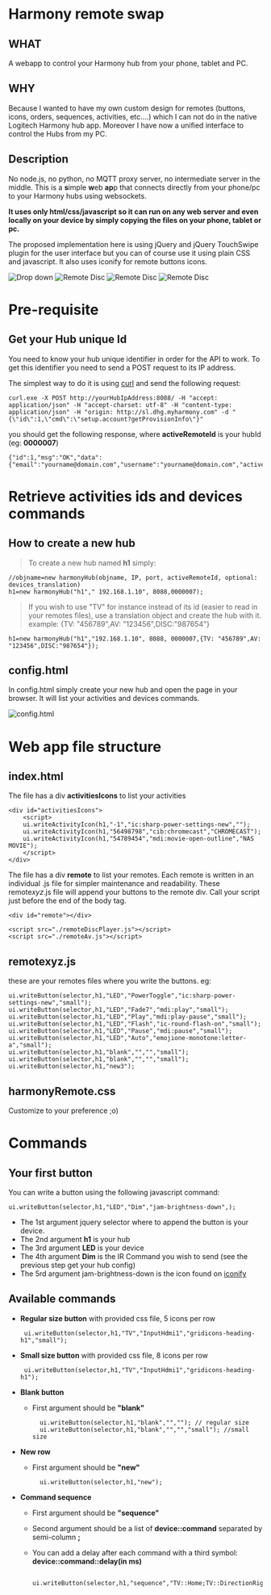 # Harmony remote swap

## WHAT

A webapp to control your Harmony hub from your phone, tablet and PC.

## WHY

Because I wanted to have my own custom design for remotes (buttons, icons, orders, sequences, activities, etc....) which I can not do in the native Logitech Harmony hub app.
Moreover I have now a unified interface to control the Hubs from my PC.


## Description

No node.js, no python, no MQTT proxy server, no intermediate server in the middle.
This is a **s**imple **w**eb **ap**p that connects directly from your phone/pc to your Harmony hubs using websockets.

**It uses only html/css/javascript so it can run on any web server and even locally on your device by simply copying the files on your phone, tablet or pc.**

The proposed implementation here is using jQuery and jQuery TouchSwipe plugin for the user interface but you can of course use it using plain CSS and javascript.
It also uses iconify for remote buttons icons.

![Drop down](https://github.com/teltip/harmony_remote/blob/master/activities.PNG) ![Remote Disc](https://github.com/teltip/harmony_remote/blob/master/remotedisc.PNG) ![Remote Disc](https://github.com/teltip/harmony_remote/blob/master/remotesmart.PNG) ![Remote Disc](https://github.com/teltip/harmony_remote/blob/master/remotetv.PNG) 

# Pre-requisite

## Get your Hub unique Id

You need to know your hub unique identifier in order for the API to work. To get this identifier you need to send a POST request to its IP address. 

The simplest way to do it is using [curl](https://curl.haxx.se/download.html)  and send the following request:

    curl.exe -X POST http://yourHubIpAddress:8088/ -H "accept: application/json" -H "accept-charset: utf-8" -H "content-type: application/json" -H "origin: http://sl.dhg.myharmony.com" -d "{\"id\":1,\"cmd\":\"setup.account?getProvisionInfo\"}"

you should get the following response, where **activeRemoteId** is your hubId (eg: **0000007**)

    {"id":1,"msg":"OK","data":{"email":"yourname@domain.com","username":"yourname@domain.com","activeRemoteId":0000007,"discoveryServer":"http:\/\/svcs.myharmony.com\/Discovery\/Discovery.svc","se":true,"susChannel":"Production","mode":3,"accountId":"123456"},"code":"200"}

# Retrieve activities ids and devices commands

## How to create a new hub

>  To create a new hub named **h1** simply:

	//objname=new harmonyHub(objname, IP, port, activeRemoteId, optional: devices_translation)
	h1=new harmonyHub("h1"," 192.168.1.10", 8088,0000007);

>If you wish to use "TV" for instance instead of its id (easier to read in your remotes files), use a translation object and create the hub with it.
example: {TV: "456789",AV: "123456",DISC:"987654"}

	h1=new harmonyHub("h1","192.168.1.10", 8088, 0000007,{TV: "456789",AV: "123456",DISC:"987654"});

## config.html

In config.html simply create your new hub and open the page in your browser. It will list your activities and devices commands.

 ![config.html](https://github.com/teltip/harmony_remote/blob/master/config.PNG) 

# Web app file structure

## index.html

The file has a div **activitiesIcons** to list your activities

	<div id="activitiesIcons">
		<script>
		ui.writeActivityIcon(h1,"-1","ic:sharp-power-settings-new","");
		ui.writeActivityIcon(h1,"56498798","cib:chromecast","CHROMECAST");
		ui.writeActivityIcon(h1,"54789454","mdi:movie-open-outline","NAS MOVIE");
		</script>
	</div>

The file has a div **remote** to list your remotes.
Each remote is written in an individual .js file for simpler maintenance and readability. These remote*xyz*.js file will append your buttons to the remote div.
Call your script just before the end of the body tag.

	<div id="remote"></div>

	<script src="./remoteDiscPlayer.js"></script>
	<script src="./remoteAv.js"></script>

## remotexyz.js

these are your remotes files where you write the buttons.
eg:

	ui.writeButton(selector,h1,"LED","PowerToggle","ic:sharp-power-settings-new","small");
	ui.writeButton(selector,h1,"LED","Fade7","mdi:play","small");
	ui.writeButton(selector,h1,"LED","Play","mdi:play-pause","small");
	ui.writeButton(selector,h1,"LED","Flash","ic-round-flash-on","small");
	ui.writeButton(selector,h1,"LED","Pause","mdi:pause","small");
	ui.writeButton(selector,h1,"LED","Auto","emojione-monotone:letter-a","small");
	ui.writeButton(selector,h1,"blank","","","small");
	ui.writeButton(selector,h1,"blank","","","small");
	ui.writeButton(selector,h1,"new3");

## harmonyRemote.css

Customize to your preference ;o)

# Commands

## Your first button 

You can write a button using the following javascript command:

    ui.writeButton(selector,h1,"LED","Dim","jam-brightness-down",);

* The 1st argument jquery selector where to append the button is your device.
* The 2nd argument **h1** is your hub
* The 3rd argument **LED** is your device
* The 4th argument **Dim** is the IR Command you wish to send (see the previous step get your hub config)
* The 5rd argument  jam-brightness-down is the icon found on [iconify](https://iconify.design/icon-sets/)

## Available commands

 - **Regular size button**
with provided css file, 5 icons per row

	    ui.writeButton(selector,h1,"TV","InputHdmi1","gridicons-heading-h1","small");

   
 - **Small size button**
with provided css file, 8 icons per row

	    ui.writeButton(selector,h1,"TV","InputHdmi1","gridicons-heading-h1");

 - **Blank button**
	- First argument should be **"blank"**

			ui.writeButton(selector,h1,"blank","",""); // regular size
			ui.writeButton(selector,h1,"blank","","","small"); //small size
	    
 - **New row**
	- First argument should be **"new"**
			
			ui.writeButton(selector,h1,"new");

 - **Command sequence**
		
	 - First argument should be **"sequence"**
 	 - Second argument should be a list of **device::command** separated by semi-column **;**
 	 - You can add a delay after each command with a third symbol: **device::command::delay(in ms)**
														
			ui.writeButton(selector,h1,"sequence","TV::Home;TV::DirectionRight;TV::DirectionRight;TV::DirectionRight;TV::DirectionRight;TV::Select","zmdi:youtube","small");



